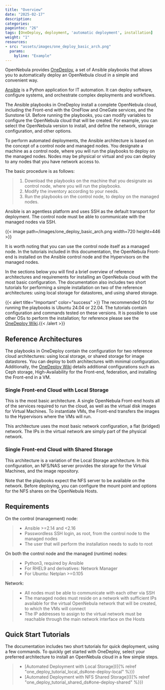 ```yaml
---
title: "Overview"
date: "2025-02-17"
description:
categories:
pageintoc: "26"
tags: [OneDeploy, deployment, 'automatic deployment', installation]
weight: "1"
resources:
- src: "assets/images/one_deploy_basic_arch.png"
  params:
    byline: "Example"
---
```


<a id="one-deploy-overview"></a>

<!--# Overview of Automatic Deployment -->

OpenNebula provides [OneDeploy](https://github.com/OpenNebula/one-deploy), a set of Ansible playbooks that allows you to automatically deploy an OpenNebula cloud in a simple and convenient way.

[Ansible](https://www.ansible.com) is a Python application for IT automation. It can deploy software, configure systems, and orchestrate complex deployments and workflows.

The Ansible playbooks in OneDeploy install a complete OpenNebula cloud, including the Front-end with the OneFlow and OneGate services, and the Sunstone UI. Before running the playbooks, you can modify variables to configure the OpenNebula cloud that will be created. For example, you can select the OpenNebula version to install, and define the network, storage configuration, and other options.

To perform automated deployments, the Ansible architecture is based on the concept of a control node and managed nodes. You designate a machine as a control node, where you will run the playbooks to deploy on the managed nodes. Nodes may be physical or virtual and you can deploy to any nodes that you have network access to.

The basic procedure is as follows:

> 1. Download the playbooks on the machine that you designate as control node, where you will run the playbooks.
> 2. Modify the inventory according to your needs.
> 3. Run the playbooks on the control node, to deploy on the managed nodes.

Ansible is an agentless platform and uses SSH as the default transport for deployment. The control node must be able to communicate with the managed nodes via SSH.

<!-- ![image](/images/one_deploy_basic_arch.png&width=1612&height=718) -->

{{< image path=/images/one_deploy_basic_arch.png width=720 height=446 >}}

<!-- ![image](/images/one_deploy_basic_arch.png)
<br/> -->

It is worth noting that you can use the control node itself as a managed node. In the tutorials included in this documentation, the OpenNebula Front-end is installed on the Ansible control node and the Hypervisors on the managed nodes.

In the sections below you will find a brief overview of reference architectures and requirements for installing an OpenNebula cloud with the most basic configuration. The documentation also includes two short tutorials for performing a simple installation on two of the reference architectures: using local storage for datastores, and using shared storage.

{{< alert title="Important" color="success" >}}
The recommended OS for running the playbooks is Ubuntu 24.04 or 22.04. The tutorials contain configuration and commands tested on these versions. It is possible to use other OSs to perform the installation; for reference please see the [OneDeploy Wiki](https://github.com/OpenNebula/one-deploy/wiki).{{< /alert >}} 

## Reference Architectures

The playbooks in OneDeploy contain the configuration for two reference cloud architectures: using local storage, or shared storage for image datastores. You can deploy to both architectures with minimal configuration. Additionally, the [OneDeploy Wiki](https://github.com/OpenNebula/one-deploy/wiki) details additional configurations such as Ceph storage, High-Availability for the Front-end, federation, and installing the Front-end in a VM.

### Single Front-end Cloud with Local Storage

This is the most basic architecture. A single OpenNebula Front-end hosts all of the services required to run the cloud, as well as the virtual disk images for Virtual Machines. To instantiate VMs, the Front-end transfers the images to the Hypervisors where the VMs will run.

This architecture uses the most basic network configuration, a flat (bridged) network. The IPs in the virtual network are simply part of the physical network.

### Single Front-end Cloud with Shared Storage

This architecture is a variation of the Local Storage architecture. In this configuration, an NFS/NAS server provides the storage for the Virtual Machines, and the image repository.

Note that the playbooks expect the NFS server to be available on the network. Before deploying, you can configure the mount point and options for the NFS shares on the OpenNebula Hosts.

## Requirements

On the control (management) node:

> * Ansible >=2.14 and <2.16
> * Passwordless SSH login, as root, from the control node to the managed nodes
> * The user that will perform the installation needs to sudo to root

On both the control node and the managed (runtime) nodes:

> * Python3, required by Ansible
> * For RHEL9 and derivatives: Network Manager
> * For Ubuntu: Netplan >=0.105

Network:

> * All nodes must be able to communicate with each other via SSH
> * The managed nodes must reside on a network with sufficient IPs available for the virtual OpenNebula network that will be created, to which the VMs will connect
> * The IP addresses to assign to the virtual network must be reachable through the main network interface on the Hosts

## Quick Start Tutorials

The documentation includes two short tutorials for quick deployment, using a few commands. To quickly get started with OneDeploy, select your preferred architecture to install an OpenNebula cloud in a few simple steps.

> * [Automated Deployment with Local Storage]({{% relref "one_deploy_tutorial_local_ds#one-deploy-local" %}})
> * [Automated Deployment with NFS Shared Storage]({{% relref "one_deploy_tutorial_shared_ds#one-deploy-shared" %}})
